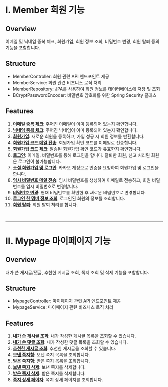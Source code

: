 # I. Member 회원 기능

## Overview
이메일 및 닉네임 중복 체크, 회원가입, 회원 정보 조회, 비밀번호 변경, 회원 탈퇴 등의 기능을 포함합니다.

## Structure
- MemberController: 회원 관련 API 엔드포인트 제공
- MemberService: 회원 관련 비즈니스 로직 처리
- MemberRepository: JPA를 사용하여 회원 정보를 데이터베이스에 저장 및 조회
- BCryptPasswordEncoder: 비밀번호 암호화를 위한 Spring Security 클래스

## Features
1. <a href="https://github.com/LuckyVickys/woosan-back/blob/main/Readme.assets/member/SignUp.md">**이메일 중복 체크**</a>: 주어진 이메일이 이미 등록되어 있는지 확인합니다.
2. <a href="https://github.com/LuckyVickys/woosan-back/blob/main/Readme.assets/member/SignUp.md">**닉네임 중복 체크**</a>: 주어진 닉네임이 이미 등록되어 있는지 확인합니다.
3. <a href="https://github.com/LuckyVickys/woosan-back/blob/main/Readme.assets/member/SignUp.md">**회원가입**</a>: 새로운 회원을 등록하고, 가입 성공 시 회원 정보를 반환합니다.
4. <a href="https://github.com/LuckyVickys/woosan-back/blob/main/Readme.assets/member/SignUp.md">**회원가입 코드 메일 전송**</a>: 회원가입 확인 코드를 이메일로 전송합니다.
5. <a href="https://github.com/LuckyVickys/woosan-back/blob/main/Readme.assets/member/SignUp.md">**회원가입 코드 체크**</a>: 발송된 회원가입 확인 코드가 유효한지 확인합니다.
6. <a href="https://github.com/LuckyVickys/woosan-back/blob/main/Readme.assets/member/Login.md">**로그인**</a>: 이메일, 비밀번호를 통해 로그인을 합니다. 탈퇴한 회원, 신고 처리된 회원은 로그인이 불가능합니다.
7. <a href="https://github.com/LuckyVickys/woosan-back/blob/main/Readme.assets/member/SocialLogin.md">**소셜 회원가입 및 로그인**</a>: 카카오 계정으로 인증을 요청하여 회원가입 및 로그인을 합니다.
8. <a href="https://github.com/LuckyVickys/woosan-back/blob/main/Readme.assets/member/UpdatePw.md">**임시 비밀번호 메일 전송**</a>: 임시 비밀번호를 생성하여 이메일로 전송하고, 회원 비밀번호를 임시 비밀번호로 변경합니다.
9. <a href="https://github.com/LuckyVickys/woosan-back/blob/main/Readme.assets/UpdatePw.md">**비밀번호 변경**</a>: 현재 비밀번호를 확인한 후 새로운 비밀번호로 변경합니다.
10. <a href="https://github.com/LuckyVickys/woosan-back/blob/main/Readme.assets/member/MemberInfo.md">**로그인 한 멤버 정보 조회**</a>: 로그인된 회원의 정보를 조회합니다.
11. <a href="https://github.com/LuckyVickys/woosan-back/blob/main/Readme.assets/member/DeleteMember.md">**회원 탈퇴**</a>: 회원 탈퇴 처리를 합니다.
<br>

---

# II. Mypage 마이페이지 기능

## Overview
내가 쓴 게시글/댓글, 추천한 게시글 조회, 쪽지 조회 및 삭제 기능을 포함합니다.

## Structure
- MypageController: 마이페이지 관련 API 엔드포인트 제공
- MypageService: 마이페이지 관련 비즈니스 로직 처리

## Features
1. <a href="https://github.com/LuckyVickys/woosan-back/blob/main/Readme.assets/member/">**내가 쓴 게시글 조회**</a>: 내가 작성한 게시글 목록을 조회할 수 있습니다.
2. <a href="https://github.com/LuckyVickys/woosan-back/blob/main/Readme.assets/member/">**내가 쓴 댓글 조회**</a>: 내가 작성한 댓글 목록을 조회할 수 있습니다.
3. <a href="https://github.com/LuckyVickys/woosan-back/blob/main/Readme.assets/member/">**추천한 게시글 조회**</a>: 추천한 게시글을 조회할 수 있습니다.
4. <a href="https://github.com/LuckyVickys/woosan-back/blob/main/Readme.assets/member/">**보낸 쪽지함**</a>: 보낸 쪽지 목록을 조회합니다.
5. <a href="https://github.com/LuckyVickys/woosan-back/blob/main/Readme.assets/member/">**받은 쪽지함**</a>: 받은 쪽지 목록을 조회합니다.
6. <a href="https://github.com/LuckyVickys/woosan-back/blob/main/Readme.assets/member/">**보낸 쪽지 삭제**</a>: 보낸 쪽지를 삭제합니다.
7. <a href="https://github.com/LuckyVickys/woosan-back/blob/main/Readme.assets/member/">**받은 쪽지 삭제**</a>: 받은 쪽지를 삭제합니다.
8. <a href="https://github.com/LuckyVickys/woosan-back/blob/main/Readme.assets/member/">**쪽지 상세 페이지**</a>: 쪽지 상세 페이지를 조회합니다.
